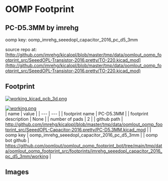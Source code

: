 # OOMP Footprint  
## PC-D5.3MM  by imrehg  
  
oomp key: oomp_imrehg_seeedopl_capacitor_2016_pc_d5_3mm  
  
source repo at: [http://github.com/imrehg/kicalopl/blob/master/tmp/data/oomlout_oomp_footprint_src/SeeedOPL-Transistor-2016.pretty/TO-220.kicad_mod](http://github.com/imrehg/kicalopl/blob/master/tmp/data/oomlout_oomp_footprint_src/SeeedOPL-Transistor-2016.pretty/TO-220.kicad_mod)  
## Footprint  
  
[![working_kicad_pcb_3d.png](working_kicad_pcb_3d_600.png)](working_kicad_pcb_3d.png)  
  
[![working.png](working_600.png)](working.png)  
| name | value | 
| --- | --- | 
| footprint name | PC-D5.3MM | 
| footprint description | None | 
| number of pads | 2 | 
| github path | http://github.com/imrehg/kicalopl/blob/master/tmp/data/oomlout_oomp_footprint_src/SeeedOPL-Capacitor-2016.pretty/PC-D5.3MM.kicad_mod | 
| oomp key | oomp_imrehg_seeedopl_capacitor_2016_pc_d5_3mm | 
| oomp bot github | https://github.com/oomlout/oomlout_oomp_footprint_bot/tree/main/tmp/data/oomlout_oomp_footprint_src/footprints/imrehg_seeedopl_capacitor_2016_pc_d5_3mm/working | 
## Images  

